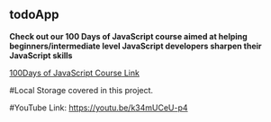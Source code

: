 ## todoApp

**Check out our 100 Days of JavaScript course aimed at helping beginners/intermediate level JavaScript developers sharpen their JavaScript skills**

[100Days of JavaScript Course Link](https://www.udemy.com/course/100-days-of-javascript/?referralCode=9FB1A91BA3B143B2A261)

#Local Storage covered in this project.

#YouTube Link: https://youtu.be/k34mUCeU-p4

